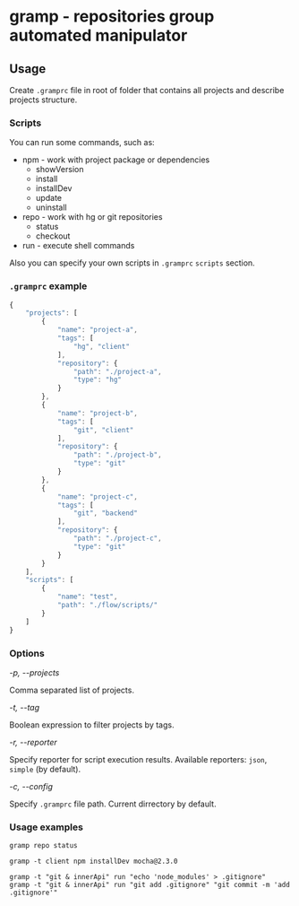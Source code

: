# gramp - repositories group automated manipulator

## Usage

Create `.gramprc` file in root of folder that contains all projects and describe projects structure.


### Scripts

You can run some commands, such as:

* npm - work with project package or dependencies
	* showVersion
	* install
	* installDev
	* update
	* uninstall
* repo - work with hg or git repositories
	* status
	* checkout
* run - execute shell commands

Also you can specify your own scripts in `.gramprc` `scripts` section.


### `.gramprc` example

```javascript
{
	"projects": [
		{
			"name": "project-a",
			"tags": [
				"hg", "client"
			],
			"repository": {
				"path": "./project-a",
				"type": "hg"
			}
		},
		{
			"name": "project-b",
			"tags": [
				"git", "client"
			],
			"repository": {
				"path": "./project-b",
				"type": "git"
			}
		},
		{
			"name": "project-c",
			"tags": [
				"git", "backend"
			],
			"repository": {
				"path": "./project-c",
				"type": "git"
			}
		}
	],
	"scripts": [
		{
			"name": "test",
			"path": "./flow/scripts/"
		}
	]
}
```


### Options

*-p, --projects*

Comma separated list of projects.

*-t, --tag*

Boolean expression to filter projects by tags.

*-r, --reporter*

Specify reporter for script execution results. Available reporters: `json`, `simple` (by default).

*-c, --config*

Specify `.gramprc` file path. Current dirrectory by default.


### Usage examples

```
gramp repo status
```

```
gramp -t client npm installDev mocha@2.3.0
```

```
gramp -t "git & innerApi" run "echo 'node_modules' > .gitignore"
gramp -t "git & innerApi" run "git add .gitignore" "git commit -m 'add .gitignore'"
```
